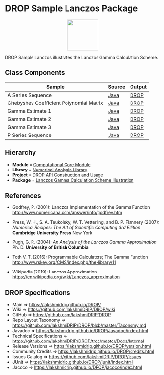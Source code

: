 # DROP Sample Lanczos Package

<p align="center"><img src="https://github.com/lakshmiDRIP/DROP/blob/master/DRIP_Logo.gif?raw=true" width="100"></p>

DROP Sample Lanczos illustrates the Lanczos Gamma Calculation Scheme.


## Class Components

 |     Sample     | Source | Output |
 |----------------|--------|--------|
 | A Series Sequence | [Java](https://github.com/lakshmiDRIP/DROP/tree/master/src/main/java/org/drip/sample/lanczos/ASeriesSequence.java) | [DROP](https://github.com/lakshmiDRIP/DROP/blob/master/drop/org/drip/sample/lanczos/ASeriesSequence.drop) |
 | Chebyshev Coefficient Polynomial Matrix | [Java](https://github.com/lakshmiDRIP/DROP/tree/master/src/main/java/org/drip/sample/lanczos/ChebyshevCoefficientPolynomialMatrix.java) | [DROP](https://github.com/lakshmiDRIP/DROP/blob/master/drop/org/drip/sample/lanczos/ChebyshevCoefficientPolynomialMatrix.drop) |
 | Gamma Estimate 1 | [Java](https://github.com/lakshmiDRIP/DROP/tree/master/src/main/java/org/drip/sample/lanczos/GammaEstimate1.java) | [DROP](https://github.com/lakshmiDRIP/DROP/blob/master/drop/org/drip/sample/lanczos/GammaEstimate1.drop) |
 | Gamma Estimate 2 | [Java](https://github.com/lakshmiDRIP/DROP/tree/master/src/main/java/org/drip/sample/lanczos/GammaEstimate2.java) | [DROP](https://github.com/lakshmiDRIP/DROP/blob/master/drop/org/drip/sample/lanczos/GammaEstimate2.drop) |
 | Gamma Estimate 3 | [Java](https://github.com/lakshmiDRIP/DROP/tree/master/src/main/java/org/drip/sample/lanczos/GammaEstimate3.java) | [DROP](https://github.com/lakshmiDRIP/DROP/blob/master/drop/org/drip/sample/lanczos/GammaEstimate3.drop) |
 | P Series Sequence | [Java](https://github.com/lakshmiDRIP/DROP/tree/master/src/main/java/org/drip/sample/lanczos/PSeriesSequence.java) | [DROP](https://github.com/lakshmiDRIP/DROP/blob/master/drop/org/drip/sample/lanczos/PSeriesSequence.drop) |


## Hierarchy

 <ul>
	<li><b>Module </b> = <a href = "https://github.com/lakshmiDRIP/DROP/tree/master/ComputationalCore.md">Computational Core Module</a></li>
	<li><b>Library</b> = <a href = "https://github.com/lakshmiDRIP/DROP/tree/master/NumericalAnalysisLibrary.md">Numerical Analysis Library</a></li>
	<li><b>Project</b> = <a href = "https://github.com/lakshmiDRIP/DROP/tree/master/src/main/java/org/drip/sample/README.md">DROP API Construction and Usage</a></li>
	<li><b>Package</b> = <a href = "https://github.com/lakshmiDRIP/DROP/tree/master/src/main/java/org/drip/sample/lanczos/README.md">Lanczos Gamma Calculation Scheme Illustration</a></li>
 </ul>


## References

 * Godfrey, P. (2001): Lanczos Implementation of the Gamma Function http://www.numericana.com/answer/info/godfrey.htm

 * Press, W. H., S. A. Teukolsky, W. T. Vetterling, and B. P. Flannery (2007): <i>Numerical Recipes: The Art of Scientific Computing 3rd Edition</i> <b>Cambridge University Press</b> New York

 * Pugh, G. R. (2004): <i>An Analysis of the Lanczos Gamma Approximation</i> Ph. D. <b>University of British Columbia</b>

 * Toth V. T. (2016): Programmable Calculators; The Gamma Function http://www.rskey.org/CMS/index.php/the-library/11

 * Wikipedia (2019): Lanczos Approximation https://en.wikipedia.org/wiki/Lanczos_approximation


## DROP Specifications

 * Main                     => https://lakshmidrip.github.io/DROP/
 * Wiki                     => https://github.com/lakshmiDRIP/DROP/wiki
 * GitHub                   => https://github.com/lakshmiDRIP/DROP
 * Repo Layout Taxonomy     => https://github.com/lakshmiDRIP/DROP/blob/master/Taxonomy.md
 * Javadoc                  => https://lakshmidrip.github.io/DROP/Javadoc/index.html
 * Technical Specifications => https://github.com/lakshmiDRIP/DROP/tree/master/Docs/Internal
 * Release Versions         => https://lakshmidrip.github.io/DROP/version.html
 * Community Credits        => https://lakshmidrip.github.io/DROP/credits.html
 * Issues Catalog           => https://github.com/lakshmiDRIP/DROP/issues
 * JUnit                    => https://lakshmidrip.github.io/DROP/junit/index.html
 * Jacoco                   => https://lakshmidrip.github.io/DROP/jacoco/index.html
